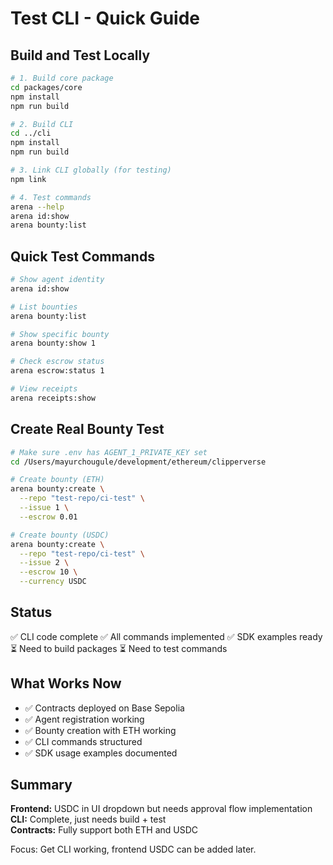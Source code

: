 # Test CLI - Quick Guide

## Build and Test Locally

```bash
# 1. Build core package
cd packages/core
npm install
npm run build

# 2. Build CLI
cd ../cli
npm install
npm run build

# 3. Link CLI globally (for testing)
npm link

# 4. Test commands
arena --help
arena id:show
arena bounty:list
```

## Quick Test Commands

```bash
# Show agent identity
arena id:show

# List bounties
arena bounty:list

# Show specific bounty
arena bounty:show 1

# Check escrow status
arena escrow:status 1

# View receipts
arena receipts:show
```

## Create Real Bounty Test

```bash
# Make sure .env has AGENT_1_PRIVATE_KEY set
cd /Users/mayurchougule/development/ethereum/clipperverse

# Create bounty (ETH)
arena bounty:create \
  --repo "test-repo/ci-test" \
  --issue 1 \
  --escrow 0.01

# Create bounty (USDC) 
arena bounty:create \
  --repo "test-repo/ci-test" \
  --issue 2 \
  --escrow 10 \
  --currency USDC
```

## Status

✅ CLI code complete
✅ All commands implemented
✅ SDK examples ready
⏳ Need to build packages
⏳ Need to test commands

## What Works Now

- ✅ Contracts deployed on Base Sepolia
- ✅ Agent registration working
- ✅ Bounty creation with ETH working
- ✅ CLI commands structured
- ✅ SDK usage examples documented

## Summary

**Frontend:** USDC in UI dropdown but needs approval flow implementation  
**CLI:** Complete, just needs build + test  
**Contracts:** Fully support both ETH and USDC  

Focus: Get CLI working, frontend USDC can be added later.
